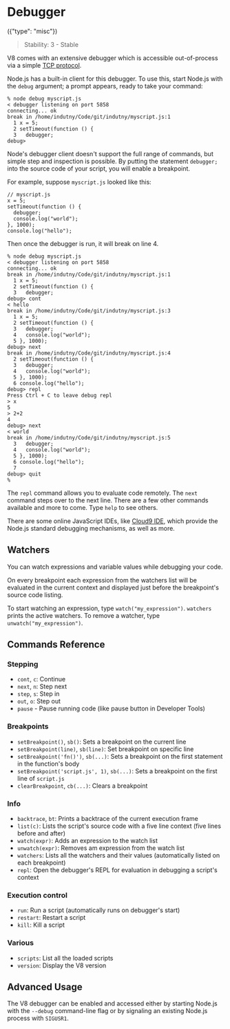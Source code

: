 # Debugger
({"type": "misc"})

> Stability: 3 - Stable

V8 comes with an extensive debugger which is accessible out-of-process via a
simple [TCP protocol](http://code.google.com/p/v8/wiki/DebuggerProtocol). 

Node.js has a built-in client for this debugger. To use this, start Node.js with
the `debug` argument; a prompt appears, ready to take your command:

    % node debug myscript.js
    < debugger listening on port 5858
    connecting... ok
    break in /home/indutny/Code/git/indutny/myscript.js:1
      1 x = 5;
      2 setTimeout(function () {
      3   debugger;
    debug>

Node's debugger client doesn't support the full range of commands, but simple
step and inspection is possible. By putting the statement `debugger;` into the
source code of your script, you will enable a breakpoint.

For example, suppose `myscript.js` looked like this:

    // myscript.js
    x = 5;
    setTimeout(function () {
      debugger;
      console.log("world");
    }, 1000);
    console.log("hello");

Then once the debugger is run, it will break on line 4.

    % node debug myscript.js
    < debugger listening on port 5858
    connecting... ok
    break in /home/indutny/Code/git/indutny/myscript.js:1
      1 x = 5;
      2 setTimeout(function () {
      3   debugger;
    debug> cont
    < hello
    break in /home/indutny/Code/git/indutny/myscript.js:3
      1 x = 5;
      2 setTimeout(function () {
      3   debugger;
      4   console.log("world");
      5 }, 1000);
    debug> next
    break in /home/indutny/Code/git/indutny/myscript.js:4
      2 setTimeout(function () {
      3   debugger;
      4   console.log("world");
      5 }, 1000);
      6 console.log("hello");
    debug> repl
    Press Ctrl + C to leave debug repl
    > x
    5
    > 2+2
    4
    debug> next
    < world
    break in /home/indutny/Code/git/indutny/myscript.js:5
      3   debugger;
      4   console.log("world");
      5 }, 1000);
      6 console.log("hello");
      7
    debug> quit
    %


The `repl` command allows you to evaluate code remotely. The `next` command
steps over to the next line. There are a few other commands available and more
to come. Type `help` to see others.

There are some online JavaScript IDEs, like [Cloud9 IDE](http://www.c9.io),
which provide the Node.js standard debugging mechanisms, as well as more.

## Watchers

You can watch expressions and variable values while debugging your code.

On every breakpoint each expression from the watchers list will be evaluated in
the current context and displayed just before the breakpoint's source code
listing.

To start watching an expression, type `watch("my_expression")`. `watchers`
prints the active watchers. To remove a watcher, type
`unwatch("my_expression")`.

## Commands Reference

### Stepping

* `cont`, `c`: Continue
* `next`, `n`: Step next
* `step`, `s`: Step in
* `out`, `o`: Step out
* `pause` - Pause running code (like pause button in Developer Tools)

### Breakpoints

* `setBreakpoint()`, `sb()`: Sets a breakpoint on the current line
* `setBreakpoint(line)`, `sb(line)`: Set breakpoint on specific line
* `setBreakpoint('fn()')`, `sb(...)`: Sets a breakpoint on the first statement
in the function's body
* `setBreakpoint('script.js', 1)`, `sb(...)`: Sets a  breakpoint on the first
line of `script.js`
* `clearBreakpoint`, `cb(...)`: Clears a breakpoint

### Info

* `backtrace`, `bt`: Prints a backtrace of the current execution frame
* `list(c)`: Lists the script's source code with a five line context (five lines
before and after)
* `watch(expr)`: Adds an expression to the watch list
* `unwatch(expr)`: Removes am expression from the watch list
* `watchers`: Lists all the watchers and their values (automatically listed on
each breakpoint)
* `repl`: Open the debugger's REPL for evaluation in debugging a script's
context

### Execution control

* `run`: Run a script (automatically runs on debugger's start)
* `restart`: Restart a script
* `kill`: Kill a script

### Various

* `scripts`: List all the loaded scripts
* `version`: Display the V8 version

## Advanced Usage

The V8 debugger can be enabled and accessed either by starting Node.js with the
`--debug` command-line flag or by signaling an existing Node.js process with
`SIGUSR1`.

